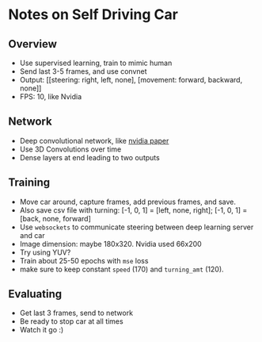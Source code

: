 # Notes on Self Driving Car

## Overview

* Use supervised learning, train to mimic human
* Send last 3-5 frames, and use convnet
* Output: [[steering: right, left, none], [movement: forward, backward, none]]
* FPS: 10, like Nvidia


## Network

* Deep convolutional network, like [nvidia paper](https://arxiv.org/pdf/1604.07316.pdf)
* Use 3D Convolutions over time
* Dense layers at end leading to two outputs

## Training

* Move car around, capture frames, add previous frames, and save.
* Also save csv file with turning: [-1, 0, 1] = [left, none, right]; [-1, 0, 1] = [back, none, forward]
* Use `websockets` to communicate steering between deep learning server and car
* Image dimension: maybe 180x320. Nvidia used 66x200
* Try using YUV?
* Train about 25-50 epochs with `mse` loss
* make sure to keep constant `speed` (170) and `turning_amt` (120).

## Evaluating

* Get last 3 frames, send to network
* Be ready to stop car at all times
* Watch it go :)

